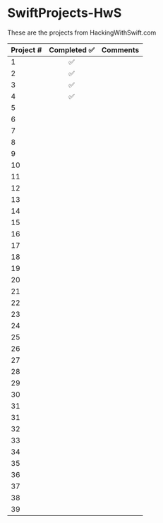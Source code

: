 # SwiftProjects-HwS
These are the projects from HackingWithSwift.com






| Project #  | Completed  ✅ | Comments  |
|---|:-:|---|
| 1  |  ✅ |   |
| 2  |  ✅ |   |
| 3  |  ✅ |   |
| 4  |  ✅ |   |
| 5  |   |   |
| 6  |   |   |
| 7  |   |   |
| 8  |   |   |
| 9  |   |   |
| 10  |   |   |
| 11  |   |   |
| 12  |   |   |
| 13  |   |   |
| 14  |   |   |
| 15  |   |   |
| 16  |   |   |
| 17  |   |   |
| 18  |   |   |
| 19  |   |   |
| 20  |   |   |
| 21  |   |   |
| 22  |   |   |
| 23  |   |   |
| 24  |   |   |
| 25  |   |   |
| 26  |   |   |
| 27  |   |   |
| 28  |   |   |
| 29  |   |   |
| 30  |   |   |
| 31  |   |   |
| 31  |   |   |
| 32  |   |   |
| 33  |   |   |
| 34  |   |   |
| 35  |   |   |
| 36  |   |   |
| 37  |   |   |
| 38  |   |   |
| 39  |   |   |
